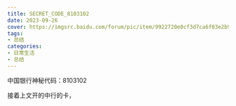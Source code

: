 ```yaml
---
title: SECRET_CODE_8103102
date: 2023-09-26
cover: https://imgsrc.baidu.com/forum/pic/item/9922720e0cf3d7ca6f03e2b9b71fbe096a63a90c.jpg
tags:
- 总结
categories:
- 日常生活
- 总结
---
```

中国银行神秘代码：8103102
<!--more-->
接着上文开的中行的卡，